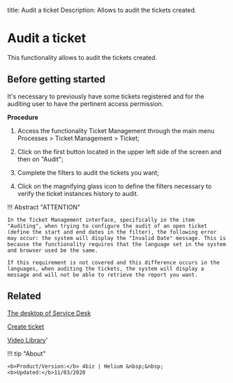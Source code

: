 title: Audit a ticket
Description: Allows to audit the tickets created. 

# Audit a ticket

This functionality allows to audit the tickets created.

## Before getting started

It's necessary to previously have some tickets registered and for the auditing user to have the pertinent access permission.

**Procedure**

1.	Access the functionality Ticket Management through the main menu Processes > Ticket Management > Ticket;

2.	Click on the first button located in the upper left side of the screen and then on "Audit";

3.	Complete the filters to audit the tickets you want;

4.	Click on the magnifying glass icon to define the filters necessary to verify the ticket instances history to audit.


!!! Abstract "ATTENTION"

    In the Ticket Management interface, specifically in the item "Auditing", when trying to configure the audit of an open ticket (define the start and end dates in the filter), the following error may occur: the system will display the "Invalid Date" message. This is because the functionality requires that the language set in the system and browser used be the same.
    
    If this requirement is not covered and this difference occurs in the languages, when auditing the tickets, the system will display a message and will not be able to retrieve the report you want.




Related
-----------

[The desktop of Service Desk](/en-us/4biz-helium/processes/tickets/use/desktop-of-service-desk.html)

[Create ticket](/en-us/4biz-helium/processes/tickets/use/create-ticket.html)

<i class='fa fa-youtube-play  fa-2x' style='color:#97ce17;vertical-align: middle;'> </i> [Video Library](https://www.youtube.com/playlist?list=PLB5qK2uzf2RNrJnhiXj3dbmgsm9-quhfz)'

!!! tip "About"

    <b>Product/Version:</b> 4biz | Helium &nbsp;&nbsp;
    <b>Updated:</b>11/03/2020
